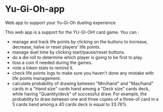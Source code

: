# Yu-Gi-Oh-app
Web app to support your Yu-Gi-Oh dueling experience

This web app is a support for the YU-GI-OH! card game.
You can :
- manage and track life points by clicking on the buttons to increase, decrease, halve or reset players' life points.
- manage duel time by clicking start/pause/reset buttons.
- do a die roll to determine which player is going to be first to play.
- toss a coin if needed during the games.
- note a token stats to remind it.
- check life points logs to make sure you haven't done any mistake with life points management.
- calculate probability of drawing between "Min/hand" and "Max/hand" cards in a "Hand size" cards hand among a "Deck size" cards deck, while having "Quantity/deck" of successful draw.
For example, the probability to draw between one and three copies of a three-of card in a 5 cards hand among a 40 cards deck is equal to 33.76%
